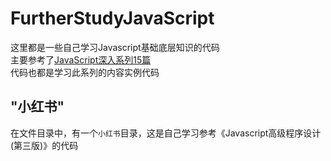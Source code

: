 # FurtherStudyJavaScript

这里都是一些自己学习Javascript基础底层知识的代码  
主要参考了[JavaScript深入系列15篇](https://github.com/mqyqingfeng/Blog/issues/17)  
代码也都是学习此系列的内容实例代码
## "小红书"
在文件目录中，有一个``小红书``目录，这是自己学习参考《Javascript高级程序设计(第三版)》的代码


